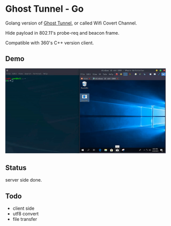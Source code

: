 # Ghost Tunnel - Go

Golang version of [Ghost Tunnel](https://github.com/360PegasusTeam/GhostTunnel), or called Wifi Covert Channel.

Hide payload in 802.11's probe-req and beacon frame.

Compatible with 360's C++ version client.

## Demo

![](./ghserver-demo.gif)

## Status

server side done.

## Todo

- client side
- utf8 convert
- file transfer